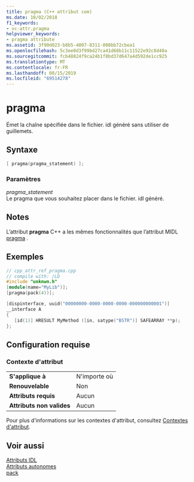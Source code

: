 ```yaml
---
title: pragma (C++ attribut com)
ms.date: 10/02/2018
f1_keywords:
- vc-attr.pragma
helpviewer_keywords:
- pragma attribute
ms.assetid: 3f90d023-b8b5-4007-8311-008bb72cbea1
ms.openlocfilehash: 5c3ee0d3f99bd27ca41d68b11c11522e92c8d40a
ms.sourcegitcommit: fcb48824f9ca24b1f8bd37d647a4d592de1cc925
ms.translationtype: MT
ms.contentlocale: fr-FR
ms.lasthandoff: 08/15/2019
ms.locfileid: "69514278"
---
```

# <a name="pragma"></a>pragma

Émet la chaîne spécifiée dans le fichier. idl généré sans utiliser de guillemets.

## <a name="syntax"></a>Syntaxe

```cpp
[ pragma(pragma_statement) ];
```

### <a name="parameters"></a>Paramètres

*pragma_statement*<br/>
Le pragma que vous souhaitez placer dans le fichier. idl généré.

## <a name="remarks"></a>Notes

L’attribut **pragma** C++ a les mêmes fonctionnalités que l’attribut MIDL [pragma](/windows/win32/Midl/pragma) .

## <a name="example"></a>Exemples

```cpp
// cpp_attr_ref_pragma.cpp
// compile with: /LD
#include "unknwn.h"
[module(name="MyLib")];
[pragma(pack(4))];

[dispinterface, uuid("00000000-0000-0000-0000-000000000001")]
__interface A
{
   [id(1)] HRESULT MyMethod ([in, satype("BSTR")] SAFEARRAY **p);
};
```

## <a name="requirements"></a>Configuration requise

### <a name="attribute-context"></a>Contexte d'attribut

|||
|-|-|
|**S'applique à**|N'importe où|
|**Renouvelable**|Non|
|**Attributs requis**|Aucun|
|**Attributs non valides**|Aucun|

Pour plus d'informations sur les contextes d'attribut, consultez [Contextes d'attribut](cpp-attributes-com-net.md#contexts).

## <a name="see-also"></a>Voir aussi

[Attributs IDL](idl-attributes.md)<br/>
[Attributs autonomes](stand-alone-attributes.md)<br/>
[pack](../../preprocessor/pack.md)
